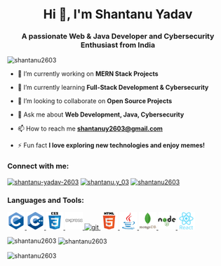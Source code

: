 <h1 align="center">Hi 👋, I'm Shantanu Yadav</h1>
<h3 align="center">A passionate Web & Java Developer and Cybersecurity Enthusiast from India</h3>

<p align="left"> <img src="https://komarev.com/ghpvc/?username=shantanu2603&label=Profile%20views&color=0e75b6&style=flat" alt="shantanu2603" /> </p>

- 🔭 I’m currently working on **MERN Stack Projects**

- 🌱 I’m currently learning **Full-Stack Development & Cybersecurity**

- 👯 I’m looking to collaborate on **Open Source Projects**

- 💬 Ask me about **Web Development, Java, Cybersecurity**

- 📫 How to reach me **shantanuy2603@gmail.com**

- ⚡ Fun fact **I love exploring new technologies and enjoy memes!**

<h3 align="left">Connect with me:</h3>
<p align="left">
<a href="https://linkedin.com/in/shantanu-yadav-2603" target="blank"><img align="center" src="https://cdn.jsdelivr.net/npm/simple-icons@3.0.1/icons/linkedin.svg" alt="shantanu-yadav-2603" height="30" width="40" /></a>
<a href="https://instagram.com/shantanu.y_03" target="blank"><img align="center" src="https://cdn.jsdelivr.net/npm/simple-icons@3.0.1/icons/instagram.svg" alt="shantanu.y_03" height="30" width="40" /></a>
<a href="https://www.leetcode.com/shantanu2603" target="blank"><img align="center" src="https://cdn.jsdelivr.net/npm/simple-icons@3.0.1/icons/leetcode.svg" alt="shantanu2603" height="30" width="40" /></a>
</p>

<h3 align="left">Languages and Tools:</h3>
<p align="left"> 
<a href="https://www.cprogramming.com/" target="_blank"> <img src="https://raw.githubusercontent.com/devicons/devicon/master/icons/c/c-original.svg" alt="c" width="40" height="40"/> </a> 
<a href="https://www.w3schools.com/cpp/" target="_blank"> <img src="https://raw.githubusercontent.com/devicons/devicon/master/icons/cplusplus/cplusplus-original.svg" alt="cplusplus" width="40" height="40"/> </a> 
<a href="https://www.w3schools.com/css/" target="_blank"> <img src="https://raw.githubusercontent.com/devicons/devicon/master/icons/css3/css3-original-wordmark.svg" alt="css3" width="40" height="40"/> </a> 
<a href="https://expressjs.com" target="_blank"> <img src="https://raw.githubusercontent.com/devicons/devicon/master/icons/express/express-original-wordmark.svg" alt="express" width="40" height="40"/> </a> 
<a href="https://git-scm.com/" target="_blank"> <img src="https://www.vectorlogo.zone/logos/git-scm/git-scm-icon.svg" alt="git" width="40" height="40"/> </a> 
<a href="https://www.w3.org/html/" target="_blank"> <img src="https://raw.githubusercontent.com/devicons/devicon/master/icons/html5/html5-original-wordmark.svg" alt="html5" width="40" height="40"/> </a> 
<a href="https://www.java.com" target="_blank"> <img src="https://raw.githubusercontent.com/devicons/devicon/master/icons/java/java-original.svg" alt="java" width="40" height="40"/> </a> 
<a href="https://www.mongodb.com/" target="_blank"> <img src="https://raw.githubusercontent.com/devicons/devicon/master/icons/mongodb/mongodb-original-wordmark.svg" alt="mongodb" width="40" height="40"/> </a> 
<a href="https://nodejs.org" target="_blank"> <img src="https://raw.githubusercontent.com/devicons/devicon/master/icons/nodejs/nodejs-original-wordmark.svg" alt="nodejs" width="40" height="40"/> </a> 
<a href="https://reactjs.org/" target="_blank"> <img src="https://raw.githubusercontent.com/devicons/devicon/master/icons/react/react-original-wordmark.svg" alt="react" width="40" height="40"/> </a> 
</p>

<p><img align="left" src="https://github-readme-stats.vercel.app/api/top-langs?username=shantanu2603&show_icons=true&locale=en&layout=compact" alt="shantanu2603" /></p>

<p>&nbsp;<img align="center" src="https://github-readme-stats.vercel.app/api?username=shantanu2603&show_icons=true&locale=en" alt="shantanu2603" /></p>

<p><img align="center" src="https://github-readme-streak-stats.herokuapp.com/?user=shantanu2603&" alt="shantanu2603" /></p>
